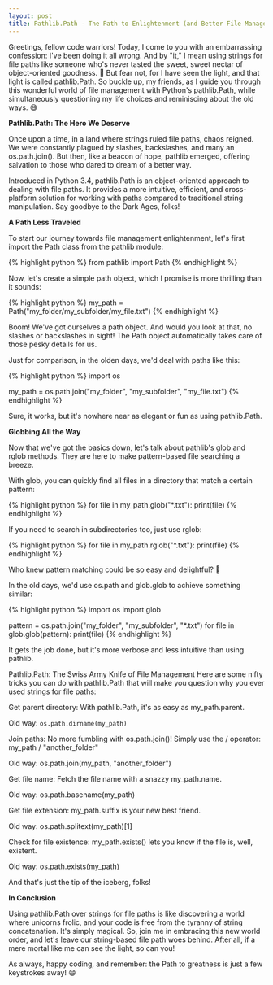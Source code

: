 ```yaml
---
layout: post
title: Pathlib.Path - The Path to Enlightenment (and Better File Management)
---
```

Greetings, fellow code warriors! Today, I come to you with an embarrassing confession: I've been doing it all wrong. And by "it," I mean using strings for file paths like someone who's never tasted the sweet, sweet nectar of object-oriented goodness. 🙈 But fear not, for I have seen the light, and that light is called pathlib.Path. So buckle up, my friends, as I guide you through this wonderful world of file management with Python's pathlib.Path, while simultaneously questioning my life choices and reminiscing about the old ways. 😅


**Pathlib.Path: The Hero We Deserve**

Once upon a time, in a land where strings ruled file paths, chaos reigned. We were constantly plagued by slashes, backslashes, and many an os.path.join(). But then, like a beacon of hope, pathlib emerged, offering salvation to those who dared to dream of a better way.

Introduced in Python 3.4, pathlib.Path is an object-oriented approach to dealing with file paths. It provides a more intuitive, efficient, and cross-platform solution for working with paths compared to traditional string manipulation. Say goodbye to the Dark Ages, folks!


**A Path Less Traveled**

To start our journey towards file management enlightenment, let's first import the Path class from the pathlib module:

{% highlight python %}
from pathlib import Path
{% endhighlight %}

Now, let's create a simple path object, which I promise is more thrilling than it sounds:

{% highlight python %}
my_path = Path("my_folder/my_subfolder/my_file.txt")
{% endhighlight %}

Boom! We've got ourselves a path object. And would you look at that, no slashes or backslashes in sight! The Path object automatically takes care of those pesky details for us.

Just for comparison, in the olden days, we'd deal with paths like this:

{% highlight python %}
import os

my_path = os.path.join("my_folder", "my_subfolder", "my_file.txt")
{% endhighlight %}

Sure, it works, but it's nowhere near as elegant or fun as using pathlib.Path.


**Globbing All the Way**

Now that we've got the basics down, let's talk about pathlib's glob and rglob methods. They are here to make pattern-based file searching a breeze.

With glob, you can quickly find all files in a directory that match a certain pattern:

{% highlight python %}
for file in my_path.glob("*.txt"):
print(file)
{% endhighlight %}

If you need to search in subdirectories too, just use rglob:

{% highlight python %}
for file in my_path.rglob("*.txt"):
print(file)
{% endhighlight %}

Who knew pattern matching could be so easy and delightful? 🤩

In the old days, we'd use os.path and glob.glob to achieve something similar:

{% highlight python %}
import os
import glob

pattern = os.path.join("my_folder", "my_subfolder", "*.txt")
for file in glob.glob(pattern):
print(file)
{% endhighlight %}

It gets the job done, but it's more verbose and less intuitive than using pathlib.

Pathlib.Path: The Swiss Army Knife of File Management
Here are some nifty tricks you can do with pathlib.Path that will make you question why you ever used strings for file paths:

Get parent directory: With pathlib.Path, it's as easy as my_path.parent.

Old way: `os.path.dirname(my_path)`

Join paths: No more fumbling with os.path.join()! Simply use the / operator: my_path / "another_folder"

Old way: os.path.join(my_path, "another_folder")

Get file name: Fetch the file name with a snazzy my_path.name.

Old way: os.path.basename(my_path)

Get file extension: my_path.suffix is your new best friend.

Old way: os.path.splitext(my_path)[1]

Check for file existence: my_path.exists() lets you know if the file is, well, existent.

Old way: os.path.exists(my_path)

And that's just the tip of the iceberg, folks!


**In Conclusion**

Using pathlib.Path over strings for file paths is like discovering a world where unicorns frolic, and your code is free from the tyranny of string concatenation. It's simply magical. So, join me in embracing this new world order, and let's leave our string-based file path woes behind. After all, if a mere mortal like me can see the light, so can you!

As always, happy coding, and remember: the Path to greatness is just a few keystrokes away! 😄